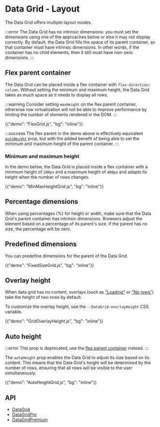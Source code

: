 # Data Grid - Layout

<p class="description">The Data Grid offers multiple layout modes.</p>

:::error
The Data Grid has no intrinsic dimensions: you must set the dimensions using one of the approaches below or else it may not display correctly.
By default, the Data Grid fills the space of its parent container, so that container must have intrinsic dimensions. 
In other words, if the container has no child elements, then it still must have non-zero dimensions.
:::

## Flex parent container

The Data Grid can be placed inside a flex container with `flex-direction: column`.
Without setting the minimum and maximum height, the Data Grid takes as much space as it needs to display all rows.

:::warning
Consider setting `maxHeight` on the flex parent container, otherwise row virtualization will not be able to improve performance by limiting the number of elements rendered in the DOM.
:::

{{"demo": "FlexGrid.js", "bg": "inline"}}

:::success
The flex parent in the demo above is effectively equivalent [`autoHeight`](/x/react-data-grid/layout/#auto-height) prop, but with the added benefit of being able to set the minimum and maximum height of the parent container.
:::

### Minimum and maximum height

In the demo below, the Data Grid is placed inside a flex container with a minimum height of `200px` and a maximum height of `400px` and adapts its height when the number of rows changes.

{{"demo": "MinMaxHeightGrid.js", "bg": "inline"}}

## Percentage dimensions

When using percentages (%) for height or width, make sure that the Data Grid's parent container has intrinsic dimensions.
Browsers adjust the element based on a percentage of its parent's size.
If the parent has no size, the percentage will be zero.

## Predefined dimensions

You can predefine dimensions for the parent of the Data Grid.

{{"demo": "FixedSizeGrid.js", "bg": "inline"}}

## Overlay height

When data grid has no content, overlays (such as
["Loading"](/x/react-data-grid/overlays/#loading-overlay) or
["No rows"](/x/react-data-grid/overlays/#no-rows-overlay))
take the height of two rows by default.

To customize the overlay height, use the `--DataGrid-overlayHeight` CSS variable.

{{"demo": "GridOverlayHeight.js", "bg": "inline"}}

## Auto height

:::error
This prop is deprecated, use the [flex parent container](/x/react-data-grid/layout/#flex-parent-container) instead.
:::

The `autoHeight` prop enables the Data Grid to adjust its size based on its content.
This means that the Data Grid's height will be determined by the number of rows, ensuring that all rows will be visible to the user simultaneously.

{{"demo": "AutoHeightGrid.js", "bg": "inline"}}

## API

- [DataGrid](/x/api/data-grid/data-grid/)
- [DataGridPro](/x/api/data-grid/data-grid-pro/)
- [DataGridPremium](/x/api/data-grid/data-grid-premium/)

